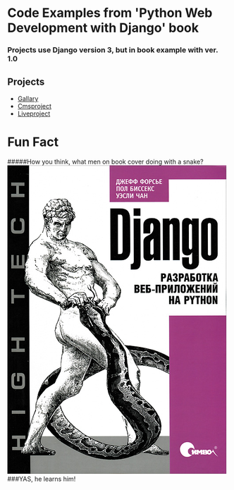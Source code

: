 # Code Examples from 'Python Web Development with Django' book
### Projects use Django version 3, but in book example with ver. 1.0
## Projects
- [Gallary](gallery)
- [Cmsproject](cmsproject)
- [Liveproject](liveproject)
# Fun Fact
#####How you think, what men on book cover doing with a snake?
![](book-cover.jpg)
###YAS, he learns him!